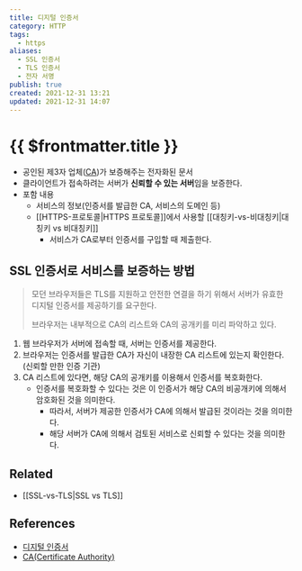 ```yaml
---
title: 디지털 인증서
category: HTTP
tags:
  - https
aliases:
  - SSL 인증서
  - TLS 인증서
  - 전자 서명
publish: true
created: 2021-12-31 13:21
updated: 2021-12-31 14:07
---
```


# {{ $frontmatter.title }}

- 공인된 제3자 업체([CA](https://developer.mozilla.org/en-US/docs/Glossary/Certificate_authority))가 보증해주는 전자화된 문서
- 클라이언트가 접속하려는 서버가 **신뢰할 수 있는 서버**임을 보증한다.
- 포함 내용
  - 서비스의 정보(인증서를 발급한 CA, 서비스의 도메인 등)
  - [[HTTPS-프로토콜|HTTPS 프로토콜]]에서 사용할 [[대칭키-vs-비대칭키|대칭키 vs 비대칭키]]
    - 서비스가 CA로부터 인증서를 구입할 때 제출한다.

## SSL 인증서로 서비스를 보증하는 방법

> 모던 브라우저들은 TLS를 지원하고 안전한 연결을 하기 위해서 서버가 유효한 디지털 인증서를 제공하기를 요구한다.
>
> 브라우저는 내부적으로 CA의 리스트와 CA의 공개키를 미리 파악하고 있다.

1. 웹 브라우저가 서버에 접속할 때, 서버는 인증서를 제공한다.
2. 브라우저는 인증서를 발급한 CA가 자신이 내장한 CA 리스트에 있는지 확인한다. (신뢰할 만한 인증 기관)
3. CA 리스트에 있다면, 해당 CA의 공개키를 이용해서 인증서를 복호화한다.
   - 인증서를 복호화할 수 있다는 것은 이 인증서가 해당 CA의 비공개키에 의해서 암호화된 것을 의미한다.
     - 따라서, 서버가 제공한 인증서가 CA에 의해서 발급된 것이라는 것을 의미한다.
     - 해당 서버가 CA에 의해서 검토된 서비스로 신뢰할 수 있다는 것을 의미한다.

## Related

- [[SSL-vs-TLS|SSL vs TLS]]

## References

- [디지털 인증서](https://developer.mozilla.org/en-US/docs/Glossary/Digital_certificate)
- [CA(Certificate Authority)](https://developer.mozilla.org/en-US/docs/Glossary/Certificate_authority)
